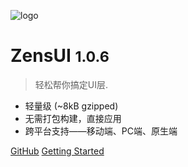 ![logo](https://zens-pic.oss-cn-shenzhen.aliyuncs.com/static/space/zens-ui.log.svg)

# ZensUI <small>1.0.6</small>

> 轻松帮你搞定UI层.

- 轻量级 (~8kB gzipped)
- 无需打包构建，直接应用
- 跨平台支持——移动端、PC端、原生端

[GitHub](https://github.com/ZensFE/ZensUI/)
[Getting Started](#what-is-zens-ui)